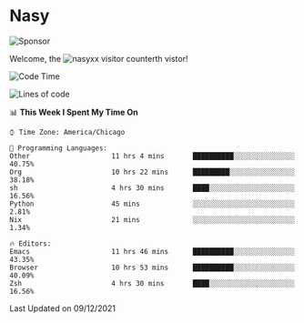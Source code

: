 # Nasy

<!--
<p align="center">
<img height="200" src="https://github-readme-stats.vercel.app/api?username=nasyxx&count_private=true&show_icons=true&theme=dracula&include_all_commits=true"/>
<img height="200" src="https://github-readme-stats.vercel.app/api/top-langs/?username=nasyxx&theme=dracula&hide=html,jupyter+notebook&count_private=true&show_icons=true"/>
</p>

  
----------------
-->

![Sponsor](https://img.shields.io/static/v1.svg?label=Sponsor&message=%E2%9D%A4&logo=GitHub&style=flat&color=pink)
 
Welcome, the ![nasyxx visitor counter](https://count.getloli.com/get/@nasyxx?theme=rule34)th vistor!
 
<!--START_SECTION:waka-->
![Code Time](http://img.shields.io/badge/Code%20Time-1%2C535%20hrs%2029%20mins-blue)

![Lines of code](https://img.shields.io/badge/From%20Hello%20World%20I%27ve%20Written-5%20Million%20lines%20of%20code-blue)

📊 **This Week I Spent My Time On** 

```text
⌚︎ Time Zone: America/Chicago

💬 Programming Languages: 
Other                    11 hrs 4 mins       ██████████░░░░░░░░░░░░░░░   40.75% 
Org                      10 hrs 22 mins      █████████░░░░░░░░░░░░░░░░   38.18% 
sh                       4 hrs 30 mins       ████░░░░░░░░░░░░░░░░░░░░░   16.56% 
Python                   45 mins             ░░░░░░░░░░░░░░░░░░░░░░░░░   2.81% 
Nix                      21 mins             ░░░░░░░░░░░░░░░░░░░░░░░░░   1.34%

🔥 Editors: 
Emacs                    11 hrs 46 mins      ██████████░░░░░░░░░░░░░░░   43.35% 
Browser                  10 hrs 53 mins      ██████████░░░░░░░░░░░░░░░   40.09% 
Zsh                      4 hrs 30 mins       ████░░░░░░░░░░░░░░░░░░░░░   16.56%

```


 Last Updated on 09/12/2021
<!--END_SECTION:waka-->

<!-- ![visitors](https://visitor-badge.laobi.icu/badge?page_id=nasyxx.nasyxx) -->
